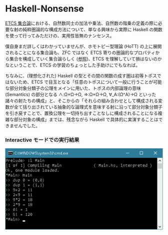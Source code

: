 # Haskell-Nonsense

[ETCS 集合論](https://ncatlab.org/nlab/show/fully+formal+ETCS)における、自然数同士の加法や乗法、自然数の階乗の定義の際に必要な射の純粋圏論的な構成方法について、単なる興味から実際に Haskell の関数を使って行ってみただけの、実用性皆無のナンセンス。

僕自身まだ詳しくはわかっていませんが、ホモトピー型理論 (HoTT) の上に展開されることになる集合論も、ZFC ではなく ETCS 寄りの圏論的なプロパティから集合を構成していく集合論らしく ([参照](https://ncatlab.org/nlab/show/structural+set+theory#InHomotopyTypeTheory))、ETCS を理解していて損はないのかなということで、ETCS の学習のちょっとした手助けにでもなれば。

ちなみに、(理想化された) Haskell の型とその間の関数の成す圏は初等トポスではないため、ETCS で目玉となる「任意のトポスについて一般に行うことが可能な部分対象分類子の公理をメインに用いた、トポスの内部論理の意味 (Semantics) の部分となる
∧:Ω×Ω→Ω, ⇒:Ω×Ω→Ω, ∀_A:(Ω^A)→Ω といった諸々の射たちの構成」と、そこからの「それらの組み合わせとして構成される変数が全て括り出されている抽象的な論理式を意味する射に沿って部分対象分類子を引き戻すことで、置換公理を一切持ち出すことなしに構成されることになる複雑な部分対象の構成」までは、残念ながら Haskell で具体的に実演することはできませんでした。

### Interactive モードでの実行結果

![実行結果](result.png)
